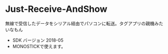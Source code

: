 # Just-Receive-AndShow
無線で受信したデータをシリアル経由でパソコンに転送。タグアプリの親機みたいなもん
 * SDK バージョン 2018-05
 * MONOSTICKで使えます。
 
